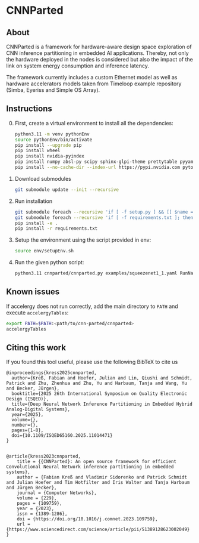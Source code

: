 # CNNParted

## About
CNNParted is a framework for hardware-aware design space exploration of CNN inference partitioning in embedded AI applications. Thereby, not only the hardware deployed in the nodes is considered but also the impact of the link on system energy consumption and inference latency.

The framework currently includes a custom Ethernet model as well as hardware accelerators models taken from Timeloop example repository (Simba, Eyeriss and Simple OS Array).

## Instructions
0. First, create a virtual environment to install all the dependencies:
    ```sh
    python3.11 -m venv pythonEnv
    source pythonEnv/bin/activate
    pip install --upgrade pip
    pip install wheel
    pip install nvidia-pyindex 
    pip install numpy absl-py scipy sphinx-glpi-theme prettytable pyyaml
    pip install --no-cache-dir --index-url https://pypi.nvidia.com pytorch-quantization
    ```

1. Download submodules
    ```sh
    git submodule update --init --recursive
    ```

2. Run installation
    ```sh
    git submodule foreach --recursive 'if [ -f setup.py ] && [[ $name =~ "accelergy" ]]; then  pip install .; elif [ -f setup.py ]; then pip install -e .; fi'
    git submodule foreach --recursive 'if [ -f requirements.txt ]; then pip install -r requirements.txt; fi'
    pip install -e .
    pip install -r requirements.txt
    ```

3. Setup the environment using the script provided in env:
    ```sh
    source env/setupEnv.sh
    ```

4. Run the given python script:
    ```sh
    python3.11 cnnparted/cnnparted.py examples/squeezenet1_1.yaml RunName
    ```

## Known issues

If accelergy does not run correctly, add the main directory to `PATH` and execute `accelergyTables`:
```sh
export PATH=$PATH:<path/to/cnn-parted/cnnparted>
accelergyTables
```

## Citing this work

If you found this tool useful, please use the following BibTeX to cite us

```
@inproceedings{kress2025cnnparted,
  author={Kreß, Fabian and Hoefer, Julian and Lin, Qiushi and Schmidt, Patrick and Zhu, Zhenhua and Zhu, Yu and Harbaum, Tanja and Wang, Yu and Becker, Jürgen},
  booktitle={2025 26th International Symposium on Quality Electronic Design (ISQED)}, 
  title={Deep Neural Network Inference Partitioning in Embedded Hybrid Analog-Digital Systems}, 
  year={2025},
  volume={},
  number={},
  pages={1-8},
  doi={10.1109/ISQED65160.2025.11014471}
}


@article{kress2023cnnparted,
    title = {{CNNParted}: An open source framework for efficient Convolutional Neural Network inference partitioning in embedded systems},
    author = {Fabian Kreß and Vladimir Sidorenko and Patrick Schmidt and Julian Hoefer and Tim Hotfilter and Iris Walter and Tanja Harbaum and Jürgen Becker},
    journal = {Computer Networks},
    volume = {229},
    pages = {109759},
    year = {2023},
    issn = {1389-1286},
    doi = {https://doi.org/10.1016/j.comnet.2023.109759},
    url = {https://www.sciencedirect.com/science/article/pii/S1389128623002049}
}
```
